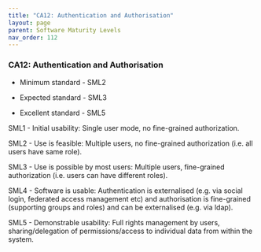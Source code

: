 ```yaml
---
title: "CA12: Authentication and Authorisation"
layout: page
parent: Software Maturity Levels
nav_order: 112
---
```


### CA12: Authentication and Authorisation

-   Minimum standard - SML2

-   Expected standard - SML3

-   Excellent standard - SML5

SML1 - Initial usability: Single user mode, no fine-grained
authorization.

SML2 - Use is feasible: Multiple users, no fine-grained authorization
(i.e. all users have same role).

SML3 - Use is possible by most users: Multiple users, fine-grained
authorization (i.e. users can have different roles).

SML4 - Software is usable: Authentication is externalised (e.g. via
social login, federated access management etc) and authorisation is
fine-grained (supporting groups and roles) and can be externalised (e.g.
via ldap).

SML5 - Demonstrable usability: Full rights management by users,
sharing/delegation of permissions/access to individual data from within
the system.
